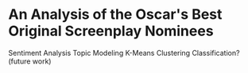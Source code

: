# An Analysis of the Oscar's Best Original Screenplay Nominees

Sentiment Analysis
Topic Modeling
K-Means Clustering
Classification? (future work)
